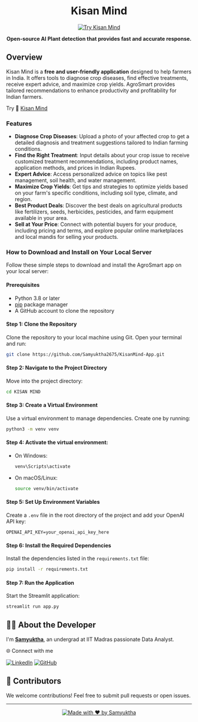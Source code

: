 <div align="center">

# Kisan Mind

[![Try Kisan Mind](https://img.shields.io/badge/Try-AgroSmart-brightgreen?style=for-the-badge&logo=streamlit)](https://agrosmarts.streamlit.app/)


**Open-source AI Plant detection that provides fast and accurate response.**
</div>

## Overview

Kisan Mind is a **free and user-friendly application** designed to help farmers in India. It offers tools to diagnose crop diseases, find effective treatments, receive expert advice, and maximize crop yields. AgroSmart provides tailored recommendations to enhance productivity and profitability for Indian farmers.

Try 🔗 [Kisan Mind](https://agrosmarts.streamlit.app/) 
### Features

- **Diagnose Crop Diseases**: Upload a photo of your affected crop to get a detailed diagnosis and treatment suggestions tailored to Indian farming conditions.
- **Find the Right Treatment**: Input details about your crop issue to receive customized treatment recommendations, including product names, application methods, and prices in Indian Rupees.
- **Expert Advice**: Access personalized advice on topics like pest management, soil health, and water management.
- **Maximize Crop Yields**: Get tips and strategies to optimize yields based on your farm's specific conditions, including soil type, climate, and region.
- **Best Product Deals**: Discover the best deals on agricultural products like fertilizers, seeds, herbicides, pesticides, and farm equipment available in your area.
- **Sell at Your Price**: Connect with potential buyers for your produce, including pricing and terms, and explore popular online marketplaces and local mandis for selling your products.

### How to Download and Install on Your Local Server

Follow these simple steps to download and install the AgroSmart app on your local server:

#### Prerequisites

- Python 3.8 or later
- [pip](https://pip.pypa.io/en/stable/) package manager
- A GitHub account to clone the repository

#### Step 1: Clone the Repository

Clone the repository to your local machine using Git. Open your terminal and run:

```bash
git clone https://github.com/Samyuktha2675/KisanMind-App.git
```

#### Step 2: Navigate to the Project Directory

Move into the project directory:

```bash
cd KISAN MIND
```

#### Step 3: Create a Virtual Environment

Use a virtual environment to manage dependencies. Create one by running:

```bash
python3 -m venv venv
```

#### Step 4: Activate the virtual environment:
- On Windows:
  ```bash
  venv\Scripts\activate
  ```
- On macOS/Linux:
  ```bash
  source venv/bin/activate
  ```

#### Step 5: Set Up Environment Variables

Create a `.env` file in the root directory of the project and add your OpenAI API key:

```plaintext
OPENAI_API_KEY=your_openai_api_key_here
```

#### Step 6: Install the Required Dependencies

Install the dependencies listed in the `requirements.txt` file:

```bash
pip install -r requirements.txt
```

#### Step 7: Run the Application

Start the Streamlit application:

```bash
streamlit run app.py
```

## 👨‍💻 About the Developer

I'm [**Samyuktha**](https://www.linkedin.com/in/samyukthajeevanantham/), an undergrad at IIT Madras passionate Data Analyst.


🌐 Connect with me

[![LinkedIn](https://img.shields.io/badge/LinkedIn-0077B5?style=for-the-badge&logo=linkedin&logoColor=white)](https://www.linkedin.com/in/samyukthajeevananatham/)
[![GitHub](https://img.shields.io/badge/GitHub-100000?style=for-the-badge&logo=github&logoColor=white)](https://www.github.com/Samyuktha2675/)


## 🤝 Contributors

We welcome contributions! Feel free to submit pull requests or open issues.

---

<div align="center">
  
[![Made with ❤️ by Samyuktha](https://img.shields.io/badge/Made%20with%20%E2%9D%A4%EF%B8%8F%20by-Samyuktha-red?style=for-the-badge)](https://github.com/Samyuktha2675)

</div>
